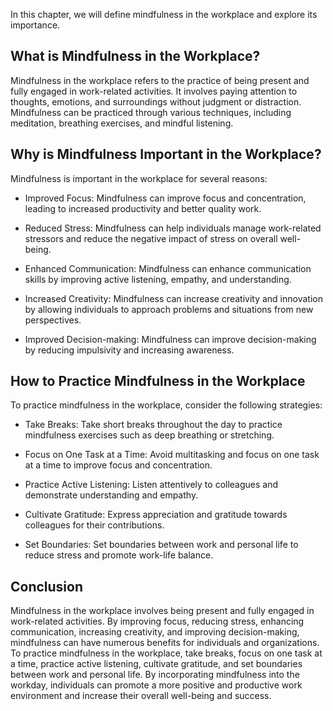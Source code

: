 
In this chapter, we will define mindfulness in the workplace and explore its importance.

What is Mindfulness in the Workplace?
-------------------------------------

Mindfulness in the workplace refers to the practice of being present and fully engaged in work-related activities. It involves paying attention to thoughts, emotions, and surroundings without judgment or distraction. Mindfulness can be practiced through various techniques, including meditation, breathing exercises, and mindful listening.

Why is Mindfulness Important in the Workplace?
----------------------------------------------

Mindfulness is important in the workplace for several reasons:

* Improved Focus: Mindfulness can improve focus and concentration, leading to increased productivity and better quality work.

* Reduced Stress: Mindfulness can help individuals manage work-related stressors and reduce the negative impact of stress on overall well-being.

* Enhanced Communication: Mindfulness can enhance communication skills by improving active listening, empathy, and understanding.

* Increased Creativity: Mindfulness can increase creativity and innovation by allowing individuals to approach problems and situations from new perspectives.

* Improved Decision-making: Mindfulness can improve decision-making by reducing impulsivity and increasing awareness.

How to Practice Mindfulness in the Workplace
--------------------------------------------

To practice mindfulness in the workplace, consider the following strategies:

* Take Breaks: Take short breaks throughout the day to practice mindfulness exercises such as deep breathing or stretching.

* Focus on One Task at a Time: Avoid multitasking and focus on one task at a time to improve focus and concentration.

* Practice Active Listening: Listen attentively to colleagues and demonstrate understanding and empathy.

* Cultivate Gratitude: Express appreciation and gratitude towards colleagues for their contributions.

* Set Boundaries: Set boundaries between work and personal life to reduce stress and promote work-life balance.

Conclusion
----------

Mindfulness in the workplace involves being present and fully engaged in work-related activities. By improving focus, reducing stress, enhancing communication, increasing creativity, and improving decision-making, mindfulness can have numerous benefits for individuals and organizations. To practice mindfulness in the workplace, take breaks, focus on one task at a time, practice active listening, cultivate gratitude, and set boundaries between work and personal life. By incorporating mindfulness into the workday, individuals can promote a more positive and productive work environment and increase their overall well-being and success.
